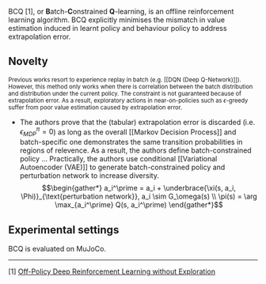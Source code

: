 BCQ [1], or **B**atch-**C**onstrained **Q**-learning, is an offline reinforcement learning algorithm. BCQ explicitly minimises the mismatch in value estimation induced in learnt policy and behaviour policy to address extrapolation error.

## Novelty
<sub>Previous works resort to experience replay in batch (e.g. [[DQN (Deep Q-Network)]]). However, this method only works when there is correlation between the batch distribution and distribution under the current policy. The constraint is not guaranteed because of extrapolation error. As a result, exploratory actions in near-on-policies such as $\epsilon$-greedy suffer from poor value estimation caused by extrapolation error.</sub>

- The authors prove that the (tabular) extrapolation error is discarded (i.e. $\epsilon_{MDP}^\pi = 0$) as long as the overall [[Markov Decision Process]] and batch-specific one demonstrates the same transition probabilities in regions of relevence. As a result, the authors define batch-constrained policy ... Practically, the authors use conditional [[Variational Autoencoder (VAE)]] to generate batch-constrained policy and perturbation network to increase diversity.
	$$\begin{gather*}
	a_i^\prime = a_i + \underbrace{\xi(s, a_i, \Phi)}_{\text{perturbation network}}, a_i \sim G_\omega(s) \\
	\pi(s) = \arg \max_{a_i^\prime} Q(s, a_i^\prime)
	\end{gather*}$$

## Experimental settings
BCQ is evaluated on MuJoCo.

---

[1] [Off-Policy Deep Reinforcement Learning without Exploration](https://arxiv.org/abs/1812.02900)